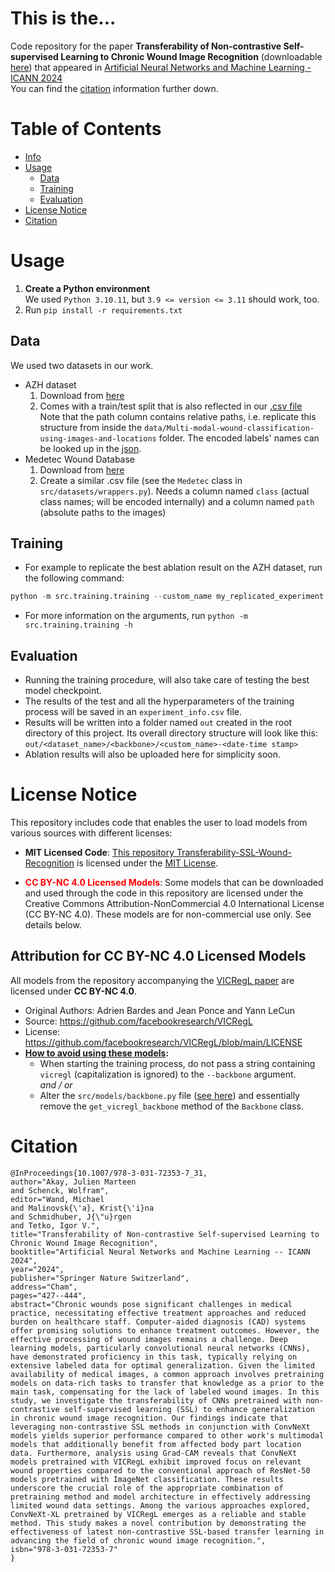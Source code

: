 # This is the...

Code repository for the paper **Transferability of Non-contrastive Self-supervised Learning to Chronic Wound Image Recognition** (downloadable [here](https://link.springer.com/chapter/10.1007/978-3-031-72353-7_31))
that appeared in [Artificial Neural Networks and Machine Learning - ICANN 2024](https://link.springer.com/book/10.1007/978-3-031-72341-4)  
You can find the [citation](#citation) information further down.

# Table of Contents
- [Info](#info)
- [Usage](#usage)
  - [Data](#data)
  - [Training](#training)
  - [Evaluation](#evaluation)
- [License Notice](#license-notice)
- [Citation](#citation)

# Usage

1. **Create a Python environment**  
We used `Python 3.10.11`, but `3.9 <= version <= 3.11` should work, too.
2. Run `pip install -r requirements.txt`

## Data

We used two datasets in our work.
* AZH dataset
  1. Download from [here](https://github.com/uwm-bigdata/wound-classification-using-images-and-locations)
  2. Comes with a train/test split that is also reflected in our [.csv file](https://github.com/julien-marteen-akay/Transferability-SSL-Wound-Recognition/blob/main/data/Multi-modal-wound-classification-using-images-and-locations/dataframe.csv)  
  Note that the path column contains relative paths, i.e. replicate this structure from inside the `data/Multi-modal-wound-classification-using-images-and-locations` folder. The encoded labels' names can be looked up in the [json](https://github.com/julien-marteen-akay/Transferability-SSL-Wound-Recognition/blob/main/data/Multi-modal-wound-classification-using-images-and-locations/label_index_to_name.csv).
* Medetec Wound Database
  1. Download from [here](https://www.medetec.co.uk/files/medetec-image-databases.html)
  2. Create a similar .csv file (see the `Medetec` class in `src/datasets/wrappers.py`). Needs a column
  named `class` (actual class names; will be encoded internally) and a column named `path` (absolute paths to the images)

## Training

* For example to replicate the best ablation result on the AZH dataset, run the following command:  
```python
python -m src.training.training --custom_name my_replicated_experiment --dataset_name azh --backbone vicregl_convnext_xlarge --freeze_backbone true --num_mlp_layers 1 --augmentation false --gpu [0] --min_epochs 60 --epochs 300 --num_workers -1
```
* For more information on the arguments, run `python -m src.training.training -h`

## Evaluation

* Running the training procedure, will also take care of testing the best model checkpoint.
* The results of the test and all the hyperparameters of the training process will be saved in an `experiment_info.csv` file.
* Results will be written into a folder named `out` created in the root directory of this project. Its overall directory
structure will look like this: `out/<dataset_name>/<backbone>/<custom_name>-<date-time stamp>`
* Ablation results will also be uploaded here for simplicity soon.

# License Notice

This repository includes code that enables the user to load models from various sources with different licenses:

- **MIT Licensed Code**: [This repository Transferability-SSL-Wound-Recognition](https://github.com/julien-marteen-akay/Transferability-SSL-Wound-Recognition) is licensed under the [MIT License](https://github.com/julien-marteen-akay/Transferability-SSL-Wound-Recognition/blob/main/LICENSE).

- <span style="color:red">**CC BY-NC 4.0 Licensed Models**</span>: Some models that can be downloaded and used through the code in this repository are licensed under the Creative Commons Attribution-NonCommercial 4.0 International License (CC BY-NC 4.0). These models are for non-commercial use only. See details below.

## Attribution for CC BY-NC 4.0 Licensed Models

All models from the repository accompanying the [VICRegL paper](https://arxiv.org/abs/2210.01571) are licensed under **CC BY-NC 4.0**.
- Original Authors: Adrien Bardes and Jean Ponce and Yann LeCun
- Source: https://github.com/facebookresearch/VICRegL
- License: https://github.com/facebookresearch/VICRegL/blob/main/LICENSE
- **<u>How to avoid using these models</u>:**
  - When starting the training process, do not pass a string containing `vicregl` (capitalization is ignored) to the `--backbone` argument.  
  *and / or*  
  - Alter the `src/models/backbone.py` file ([see here](https://github.com/julien-marteen-akay/Transferability-SSL-Wound-Recognition/blob/main/src/models/backbone.py)) and essentially remove the `get_vicregl_backbone` method of the `Backbone` class.

# Citation
```
@InProceedings{10.1007/978-3-031-72353-7_31,
author="Akay, Julien Marteen
and Schenck, Wolfram",
editor="Wand, Michael
and Malinovsk{\'a}, Krist{\'i}na
and Schmidhuber, J{\"u}rgen
and Tetko, Igor V.",
title="Transferability of Non-contrastive Self-supervised Learning to Chronic Wound Image Recognition",
booktitle="Artificial Neural Networks and Machine Learning -- ICANN 2024",
year="2024",
publisher="Springer Nature Switzerland",
address="Cham",
pages="427--444",
abstract="Chronic wounds pose significant challenges in medical practice, necessitating effective treatment approaches and reduced burden on healthcare staff. Computer-aided diagnosis (CAD) systems offer promising solutions to enhance treatment outcomes. However, the effective processing of wound images remains a challenge. Deep learning models, particularly convolutional neural networks (CNNs), have demonstrated proficiency in this task, typically relying on extensive labeled data for optimal generalization. Given the limited availability of medical images, a common approach involves pretraining models on data-rich tasks to transfer that knowledge as a prior to the main task, compensating for the lack of labeled wound images. In this study, we investigate the transferability of CNNs pretrained with non-contrastive self-supervised learning (SSL) to enhance generalization in chronic wound image recognition. Our findings indicate that leveraging non-contrastive SSL methods in conjunction with ConvNeXt models yields superior performance compared to other work's multimodal models that additionally benefit from affected body part location data. Furthermore, analysis using Grad-CAM reveals that ConvNeXt models pretrained with VICRegL exhibit improved focus on relevant wound properties compared to the conventional approach of ResNet-50 models pretrained with ImageNet classification. These results underscore the crucial role of the appropriate combination of pretraining method and model architecture in effectively addressing limited wound data settings. Among the various approaches explored, ConvNeXt-XL pretrained by VICRegL emerges as a reliable and stable method. This study makes a novel contribution by demonstrating the effectiveness of latest non-contrastive SSL-based transfer learning in advancing the field of chronic wound image recognition.",
isbn="978-3-031-72353-7"
}
```
